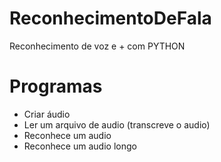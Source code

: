 # ReconhecimentoDeFala
Reconhecimento de voz e + com PYTHON

# Programas
  - Criar áudio
  - Ler um arquivo de audio (transcreve o audio)
  - Reconhece um audio
  - Reconhece um audio longo
